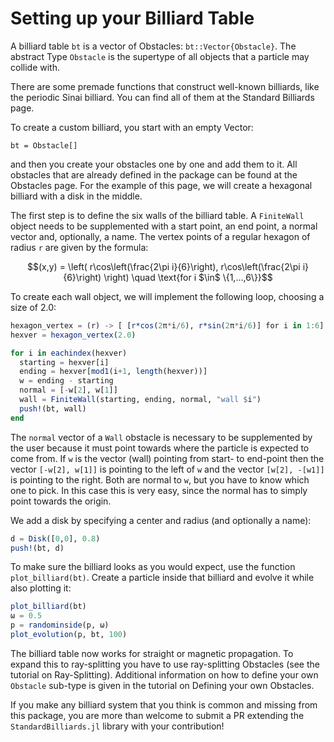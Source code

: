 # Setting up your Billiard Table
A billiard table `bt` is a vector of Obstacles: `bt::Vector{Obstacle}`. 
The abstract Type `Obstacle` is the supertype of all objects that a particle may collide with.

There are some premade functions that construct well-known billiards, like the periodic Sinai billiard.
You can find all of them at the Standard Billiards page.

To create a custom billiard, you start with an empty Vector:
```
bt = Obstacle[]
```
and then you create your obstacles one by one and add them to it. All obstacles that are already defined in the package
can be found at the Obstacles page. For the example of this page, we will create a hexagonal billiard with a disk in the middle.

The first step is to define the six walls of the billiard table. A `FiniteWall` object needs to be supplemented with a start point, an end point, a normal vector and, optionally, a name. The vertex points of a regular hexagon of radius `r` are given by the formula:
```math
(x,y) = \left( r\cos\left(\frac{2\pi i}{6}\right), r\cos\left(\frac{2\pi i}{6}\right) \right) \quad \text{for i $\in$ \{1,...,6\}}
```
To create each wall object, we will implement the following loop, choosing a size of 2.0:
```julia
hexagon_vertex = (r) -> [ [r*cos(2π*i/6), r*sin(2π*i/6)] for i in 1:6]
hexver = hexagon_vertex(2.0)

for i in eachindex(hexver)
  starting = hexver[i]
  ending = hexver[mod1(i+1, length(hexver))]
  w = ending - starting
  normal = [-w[2], w[1]]
  wall = FiniteWall(starting, ending, normal, "wall $i")
  push!(bt, wall)
end
```
The `normal` vector of a `Wall` obstacle is necessary to be supplemented by the user because it must point towards where the particle is expected to come from. If `w` is the vector (wall) pointing from start- to end-point then the vector `[-w[2], w[1]]` is pointing to the left of `w` and the vector `[w[2], -[w1]]` is pointing to the right. Both are normal to `w`, but you have to know which one to pick. In this case this is very easy, since the normal has to simply point towards the origin.

We add a disk by specifying a center and radius (and optionally a name): 
```julia
d = Disk([0,0], 0.8)
push!(bt, d)
```
To make sure the billiard looks as you would expect, use the function `plot_billiard(bt)`. Create a particle inside that billiard and evolve it while also plotting it:
```julia
plot_billiard(bt)
ω = 0.5
p = randominside(p, ω)
plot_evolution(p, bt, 100)
```
    
The billiard table now works for straight or magnetic propagation. To expand this to ray-splitting you have to use ray-splitting Obstacles (see the tutorial on Ray-Splitting). Additional information on how to define your own `Obstacle` sub-type is given in the tutorial on Defining your own Obstacles.

If you make any billiard system that you think is common and missing from this package, you are more than welcome to submit a PR extending the `StandardBilliards.jl` library with your contribution!
    
